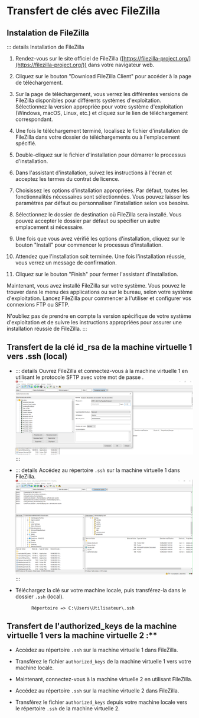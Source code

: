 
# Transfert de clés avec FileZilla

## Instalation de FileZilla

::: details Installation de FileZilla

   1. Rendez-vous sur le site officiel de FileZilla ([https://filezilla-project.org/](https://filezilla-project.org/)) dans votre navigateur web.

   2. Cliquez sur le bouton "Download FileZilla Client" pour accéder à la page de téléchargement.

   3. Sur la page de téléchargement, vous verrez les différentes versions de FileZilla disponibles pour différents systèmes d'exploitation. Sélectionnez la version appropriée pour votre système d'exploitation (Windows, macOS, Linux, etc.) et cliquez sur le lien de téléchargement correspondant.

   4. Une fois le téléchargement terminé, localisez le fichier d'installation de FileZilla dans votre dossier de téléchargements ou à l'emplacement spécifié.

   5. Double-cliquez sur le fichier d'installation pour démarrer le processus d'installation.

   6. Dans l'assistant d'installation, suivez les instructions à l'écran et acceptez les termes du contrat de licence.

   7. Choisissez les options d'installation appropriées. Par défaut, toutes les fonctionnalités nécessaires sont sélectionnées. Vous pouvez laisser les paramètres par défaut ou personnaliser l'installation selon vos besoins.

   8. Sélectionnez le dossier de destination où FileZilla sera installé. Vous pouvez accepter le dossier par défaut ou spécifier un autre emplacement si nécessaire.

   9. Une fois que vous avez vérifié les options d'installation, cliquez sur le bouton "Install" pour commencer le processus d'installation.

   10. Attendez que l'installation soit terminée. Une fois l'installation réussie, vous verrez un message de confirmation.

   11. Cliquez sur le bouton "Finish" pour fermer l'assistant d'installation.

   Maintenant, vous avez installé FileZilla sur votre système. Vous pouvez le trouver dans le menu des applications ou sur le bureau, selon votre système d'exploitation. Lancez FileZilla pour commencer à l'utiliser et configurer vos connexions FTP ou SFTP.

   N'oubliez pas de prendre en compte la version spécifique de votre système d'exploitation et de suivre les instructions appropriées pour assurer une installation réussie de FileZilla.
:::

## Transfert de la clé id_rsa de la machine virtuelle 1 vers .ssh (local)

- ::: details Ouvrez FileZilla et connectez-vous à la machine virtuelle 1 en utilisant le protocole SFTP avec votre mot de passe .
      ![An image](images\filezila.jpg)
      :::

- ::: details Accédez au répertoire `.ssh` sur la machine virtuelle 1 dans FileZilla.
      ![An image](images\filezilassh.PNG)
      :::
  
- Téléchargez la clé sur votre machine locale, puis transférez-la dans le dossier `.ssh` (local).

    ````
          Répertoire => C:\Users\Utilisateur\.ssh
    ````

## Transfert de l'authorized_keys de la machine virtuelle 1 vers la machine virtuelle 2 :**

- Accédez au répertoire `.ssh` sur la machine virtuelle 1 dans FileZilla.

- Transférez le fichier `authorized_keys` de la machine virtuelle 1 vers votre machine locale.

- Maintenant, connectez-vous à la machine virtuelle 2 en utilisant FileZilla.

- Accédez au répertoire `.ssh` sur la machine virtuelle 2 dans FileZilla.
  
- Transférez le fichier `authorized_keys` depuis votre machine locale vers le répertoire `.ssh` de la machine virtuelle 2.
